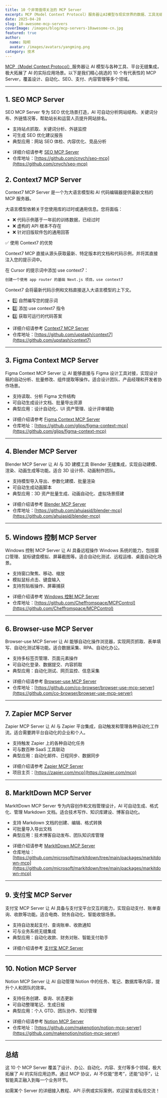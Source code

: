 ```yaml
---
title: 10 个非常值得关注的 MCP Server
excerpt: MCP（Model Context Protocol）服务器让AI模型与现实世界的数据、工具无缝连接。无论你是开发者、AI爱好者，还是希望提升自动化效率的企业用户，这10个 MCP Server 都值得一试！
date: 2025-04-28
slug: 10-awesome-mcp-servers
coverImage: /images/blog/mcp-servers-10awesome-cn.jpg
featured: true
author:
  name: 阳明
  avatar: /images/avatars/yangming.png
category: 技术
---
```


[MCP（Model Context Protocol）](/zh)服务器让 AI 模型与各种工具、平台无缝集成，极大拓展了 AI 的实际应用场景。以下是我们精心挑选的 10 个有代表性的 MCP Server，覆盖设计、自动化、SEO、支付、内容管理等多个领域。

---

## 1. SEO MCP Server

SEO MCP Server 专为 SEO 优化场景打造，AI 可自动分析网站结构、关键词分布、外链情况等，帮助站长和运营人员提升网站排名。

- 支持站点抓取、关键词分析、外链监控
- 可生成 SEO 优化建议报告
- 典型应用：网站 SEO 体检、内容优化、竞品分析

* 详细介绍请参考 [SEO MCP Server](/zh/servers/seo-mcp)
* 仓库地址：[https://github.com/cnych/seo-mcp](https://github.com/cnych/seo-mcp)

## 2. Context7 MCP Server

Context7 MCP Server 是一个为大语言模型和 AI 代码编辑器提供最新文档的 MCP 服务器。

大语言模型依赖关于您使用库的过时或通用信息。您将面临：

- ❌ 代码示例基于一年前的训练数据，已经过时
- ❌ 虚构的 API 根本不存在
- ❌ 针对旧版软件包的通用回答

✅ 使用 Context7 的优势

Context7 MCP 直接从源头获取最新、特定版本的文档和代码示例，并将其直接注入您的提示词中。

在 Cursor 的提示词中添加 use context7：

```bash
创建一个使用 app router 的基础 Next.js 项目。use context7
```

Context7 会将最新代码示例和文档直接送入大语言模型的上下文。

- 1️⃣ 自然编写您的提示词
- 2️⃣ 添加 use context7 指令
- 3️⃣ 获取可运行的代码答案

* 详细介绍请参考 [Context7 MCP Server](/zh/servers/context7)
* 仓库地址：[https://github.com/upstash/context7](https://github.com/upstash/context7)

---

## 3. Figma Context MCP Server

Figma Context MCP Server 让 AI 能够直接与 Figma 设计工具对接，实现设计稿的自动分析、批量修改、组件提取等操作。适合设计团队、产品经理和开发者协作场景。

- 支持读取、分析 Figma 文件结构
- 可自动生成设计文档、批量导出资源
- 典型应用：设计自动化、UI 资产管理、设计评审辅助

* 详细介绍请参考 [Figma Context MCP Server](/zh/servers/figma-context-mcp)
* 仓库地址：[https://github.com/glips/figma-context-mcp](https://github.com/glips/figma-context-mcp)

---

## 4. Blender MCP Server

Blender MCP Server 让 AI 与 3D 建模工具 Blender 无缝集成，实现自动建模、渲染、动画生成等功能。适合 3D 设计师、动画制作团队。

- 支持模型导入导出、参数化建模、批量渲染
- 可自动生成动画脚本
- 典型应用：3D 资产批量生成、动画自动化、虚拟场景搭建

* 详细介绍请参考 [Blender MCP Server](/zh/servers/blender-mcp)
* 仓库地址：[https://github.com/ahujasid/blender-mcp](https://github.com/ahujasid/blender-mcp)

---

## 5. Windows 控制 MCP Server

Windows 控制 MCP Server 让 AI 具备远程操作 Windows 系统的能力，包括窗口管理、鼠标键盘模拟、屏幕截图等。适合自动化测试、远程运维、桌面自动化场景。

- 支持窗口聚焦、移动、缩放
- 模拟鼠标点击、键盘输入
- 支持剪贴板操作、屏幕捕获

* 详细介绍请参考 [Windows 控制 MCP Server](/zh/servers/MCPControl)
* 仓库地址：[https://github.com/Cheffromspace/MCPControl](https://github.com/Cheffromspace/MCPControl)

---

## 6. Browser-use MCP Server

Browser-use MCP Server 让 AI 能够自动化操作浏览器，实现网页抓取、表单填写、自动化测试等功能。适合数据采集、RPA、自动化办公。

- 支持多标签页管理、页面元素操作
- 可自动化登录、数据提交、内容抓取
- 典型应用：自动化测试、网页监控、信息采集

* 详细介绍请参考 [Browser-use MCP Server](/zh/servers/browser-use-mcp-server)
* 仓库地址：[https://github.com/co-browser/browser-use-mcp-server](https://github.com/co-browser/browser-use-mcp-server)

---

## 7. Zapier MCP Server

Zapier MCP Server 让 AI 与 Zapier 平台集成，自动触发和管理各种自动化工作流。适合需要跨平台自动化的企业和个人。

- 支持触发 Zapier 上的各种自动化任务
- 可与数百种 SaaS 工具联动
- 典型应用：自动化邮件、日程同步、数据同步

* 详细介绍请参考 [Zapier MCP Server](/zh/servers/zapier)
* 项目主页：[https://zapier.com/mcp](https://zapier.com/mcp)

---

## 8. MarkItDown MCP Server

MarkItDown MCP Server 专为内容创作和文档管理设计，AI 可自动生成、格式化、管理 Markdown 文档。适合技术写作、知识库建设、博客自动化。

- 支持 Markdown 文档的创建、编辑、格式转换
- 可批量导入导出文档
- 典型应用：技术博客自动发布、团队知识库管理

* 详细介绍请参考 [MarkItDown MCP Server](/zh/servers/markitdown-mcp)
* 仓库地址：[https://github.com/microsoft/markitdown/tree/main/packages/markitdown-mcp](https://github.com/microsoft/markitdown/tree/main/packages/markitdown-mcp)

---

## 9. 支付宝 MCP Server

支付宝 MCP Server 让 AI 具备与支付宝平台交互的能力，实现自动支付、账单查询、收款等功能。适合电商、财务自动化、智能收银场景。

- 支持自动发起支付、查询账单、收款通知
- 可与业务系统无缝集成
- 典型应用：自动化收款、财务对账、智能支付助手

* 详细介绍请参考 [支付宝 MCP Server](/zh/servers/mcp-server-alipay)

---

## 10. Notion MCP Server

Notion MCP Server 让 AI 自动管理 Notion 中的任务、笔记、数据库等内容，提升个人和团队的效率。

- 支持任务创建、查询、状态更新
- 可自动整理笔记、生成日报
- 典型应用：个人 GTD、团队协作、知识管理

* 详细介绍请参考 [Notion MCP Server](/zh/servers/notion-mcp-server)
* 仓库地址：[https://github.com/makenotion/notion-mcp-server](https://github.com/makenotion/notion-mcp-server)

---

## 总结

这 10 个 MCP Server 覆盖了设计、办公、自动化、内容、支付等多个领域，极大拓展了 AI 的实际应用边界。通过 MCP 协议，AI 不仅能“思考”，还能“动手”，让智能真正融入到每一个业务环节。

如需某个 Server 的详细接入教程、API 示例或实际案例，欢迎留言或私信交流！
